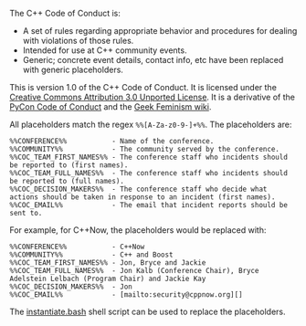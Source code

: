 The C++ Code of Conduct is:

* A set of rules regarding appropriate behavior and procedures for dealing with
    violations of those rules.
* Intended for use at C++ community events.
* Generic; concrete event details, contact info, etc have been replaced with
    generic placeholders.

This is version 1.0 of the C++ Code of Conduct.
It is licensed under the [Creative Commons Attribution 3.0 Unported License](https://creativecommons.org/licenses/by/3.0).
It is a derivative of the [PyCon Code of Conduct](https://github.com/python/pycon-code-of-conduct)
  and the [Geek Feminism wiki](https://geekfeminism.wikia.com/wiki/Conference_anti-harassment).

All placeholders match the regex `%%[A-Za-z0-9-]+%%`. The placeholders are:

```
%%CONFERENCE%%           - Name of the conference.
%%COMMUNITY%%            - The community served by the conference. 
%%COC_TEAM_FIRST_NAMES%% - The conference staff who incidents should be reported to (first names).
%%COC_TEAM_FULL_NAMES%%  - The conference staff who incidents should be reported to (full names).
%%COC_DECISION_MAKERS%%  - The conference staff who decide what actions should be taken in response to an incident (first names).
%%COC_EMAIL%%            - The email that incident reports should be sent to. 
```

For example, for C++Now, the placeholders would be replaced with:

```
%%CONFERENCE%%           - C++Now 
%%COMMUNITY%%            - C++ and Boost
%%COC_TEAM_FIRST_NAMES%% - Jon, Bryce and Jackie 
%%COC_TEAM_FULL_NAMES%%  - Jon Kalb (Conference Chair), Bryce Adelstein Lelbach (Program Chair) and Jackie Kay
%%COC_DECISION_MAKERS%%  - Jon
%%COC_EMAIL%%            - [mailto:security@cppnow.org][] 
```

The [instantiate.bash](instantiate.bash) shell script can be used to replace
the placeholders.
